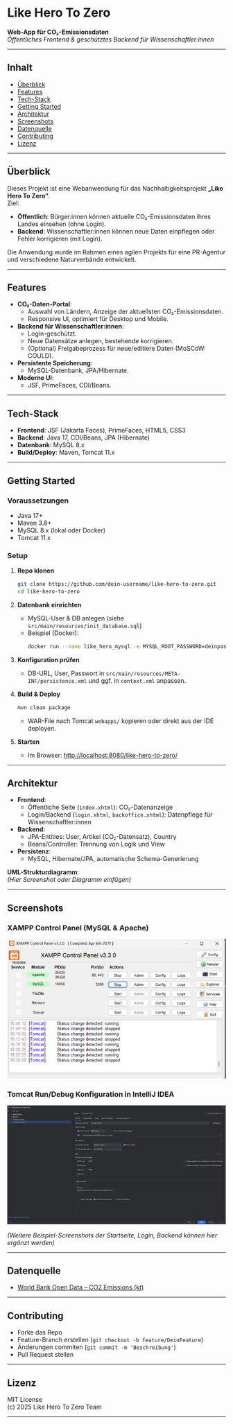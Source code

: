 # Like Hero To Zero

**Web-App für CO₂-Emissionsdaten**  
_Öffentliches Frontend & geschütztes Backend für Wissenschaftler:innen_

---

## Inhalt

- [Überblick](#überblick)
- [Features](#features)
- [Tech-Stack](#tech-stack)
- [Getting Started](#getting-started)
- [Architektur](#architektur)
- [Screenshots](#screenshots)
- [Datenquelle](#datenquelle)
- [Contributing](#contributing)
- [Lizenz](#lizenz)

---

## Überblick

Dieses Projekt ist eine Webanwendung für das Nachhaltigkeitsprojekt **„Like Hero To Zero“**.  
Ziel:  
- **Öffentlich**: Bürger:innen können aktuelle CO₂-Emissionsdaten ihres Landes einsehen (ohne Login).
- **Backend**: Wissenschaftler:innen können neue Daten einpflegen oder Fehler korrigieren (mit Login).

Die Anwendung wurde im Rahmen eines agilen Projekts für eine PR-Agentur und verschiedene Naturverbände entwickelt.

---

## Features

- **CO₂-Daten-Portal**:  
  - Auswahl von Ländern, Anzeige der aktuellsten CO₂-Emissionsdaten.
  - Responsive UI, optimiert für Desktop und Mobile.
- **Backend für Wissenschaftler:innen**:  
  - Login-geschützt.
  - Neue Datensätze anlegen, bestehende korrigieren.
  - (Optional) Freigabeprozess für neue/editiere Daten (MoSCoW: COULD).
- **Persistente Speicherung**:  
  - MySQL-Datenbank, JPA/Hibernate.
- **Moderne UI**:  
  - JSF, PrimeFaces, CDI/Beans.

---

## Tech-Stack

- **Frontend**: JSF (Jakarta Faces), PrimeFaces, HTML5, CSS3
- **Backend**: Java 17, CDI/Beans, JPA (Hibernate)
- **Datenbank**: MySQL 8.x
- **Build/Deploy**: Maven, Tomcat 11.x

---

## Getting Started

### Voraussetzungen

- Java 17+
- Maven 3.8+
- MySQL 8.x (lokal oder Docker)
- Tomcat 11.x

### Setup

1. **Repo klonen**
   ```bash
   git clone https://github.com/dein-username/like-hero-to-zero.git
   cd like-hero-to-zero
   ```

2. **Datenbank einrichten**
   - MySQL-User & DB anlegen (siehe `src/main/resources/init_database.sql`)
   - Beispiel (Docker):
     ```bash
     docker run --name like_hero_mysql -e MYSQL_ROOT_PASSWORD=deinpass -e MYSQL_DATABASE=co2db -p 3306:3306 -d mysql:8.0
     ```

3. **Konfiguration prüfen**
   - DB-URL, User, Passwort in `src/main/resources/META-INF/persistence.xml` und ggf. in `context.xml` anpassen.

4. **Build & Deploy**
   ```bash
   mvn clean package
   ```
   - WAR-File nach Tomcat `webapps/` kopieren oder direkt aus der IDE deployen.

5. **Starten**
   - Im Browser: [http://localhost:8080/like-hero-to-zero/](http://localhost:8080/like-hero-to-zero/)

---

## Architektur

- **Frontend**:  
  - Öffentliche Seite (`index.xhtml`): CO₂-Datenanzeige
  - Login/Backend (`login.xhtml`, `backoffice.xhtml`): Datenpflege für Wissenschaftler:innen
- **Backend**:  
  - JPA-Entities: User, Artikel (CO₂-Datensatz), Country
  - Beans/Controller: Trennung von Logik und View
- **Persistenz**:  
  - MySQL, Hibernate/JPA, automatische Schema-Generierung

**UML-Strukturdiagramm**:  
*(Hier Screenshot oder Diagramm einfügen)*

---

## Screenshots

### XAMPP Control Panel (MySQL & Apache)
![XAMPP Control Panel](./screenshots/xampp-controlpanel.png)

### Tomcat Run/Debug Konfiguration in IntelliJ IDEA
![Tomcat Run/Debug Konfiguration](./screenshots/tomcat-runconfig.png)

*(Weitere Beispiel-Screenshots der Startseite, Login, Backend können hier ergänzt werden)*

---

## Datenquelle

- [World Bank Open Data – CO2 Emissions (kt)](https://aws.amazon.com/marketplace/pp/prodview-qf3r4b6jpivte#usage)

---

## Contributing

- Forke das Repo
- Feature-Branch erstellen (`git checkout -b feature/DeinFeature`)
- Änderungen commiten (`git commit -m 'Beschreibung'`)
- Pull Request stellen

---

## Lizenz

MIT License  
(c) 2025 Like Hero To Zero Team

---
